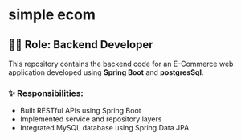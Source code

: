 # simple ecom

## 👨‍💻 Role: Backend Developer

This repository contains the backend code for an E-Commerce web application developed using **Spring Boot** and **postgresSql**.

### ✨ Responsibilities:
- Built RESTful APIs using Spring Boot
- Implemented service and repository layers
- Integrated MySQL database using Spring Data JPA
